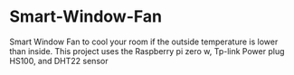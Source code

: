 # Smart-Window-Fan
Smart Window Fan to cool your room if the outside temperature is lower than inside. 
This project uses the Raspberry pi zero w, Tp-link Power plug HS100,  and DHT22 sensor
